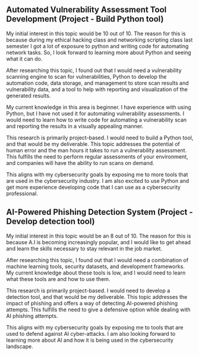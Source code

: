 ## Automated Vulnerability Assessment Tool Development (Project - Build Python tool) 

My initial interest in this topic would be 10 out of 10. The reason for this is because during my ethical hacking class and networking scripting class last semester I got a lot of exposure to python and writing code for automating network tasks. So, I look forward to learning more about Python and seeing what it can do. 

After researching this topic, I found out that I would need a vulnerability scanning engine to scan for vulnerabilities, Python to develop the automation code, data storage, and management to store scan results and vulnerability data, and a tool to help with reporting and visualization of the generated results. 

My current knowledge in this area is beginner. I have experience with using Python, but I have not used it for automating vulnerability assessments. I would need to learn how to write code for automating a vulnerability scan and reporting the results in a visually appealing manner. 

 This research is primarily project-based. I would need to build a Python tool, and that would be my deliverable. This topic addresses the potential of human error and the man hours it takes to run a vulnerability assessment. This fulfills the need to perform regular assessments of your environment, and companies will have the ability to run scans on demand. 

This aligns with my cybersecurity goals by exposing me to more tools that are used in the cybersecurity industry. I am also excited to use Python and get more experience developing code that I can use as a cybersecurity professional. 

## AI-Powered Phishing Detection System (Project - Develop detection tool) 

My initial interest in this topic would be an 8 out of 10. The reason for this is because A.I is becoming increasingly popular, and I would like to get ahead and learn the skills necessary to stay relevant in the job market. 

After researching this topic, I found out that I would need a combination of machine learning tools, security datasets, and development frameworks. My current knowledge about these tools is low, and I would need to learn what these tools are and how to use them. 

This research is primarily project-based. I would need to develop a detection tool, and that would be my deliverable. This topic addresses the impact of phishing and offers a way of detecting AI-powered phishing attempts. This fulfills the need to give a defensive option while dealing with AI phishing attempts. 

This aligns with my cybersecurity goals by exposing me to tools that are used to defend against AI cyber-attacks. I am also looking forward to learning more about AI and how it is being used in the cybersecurity landscape. 
